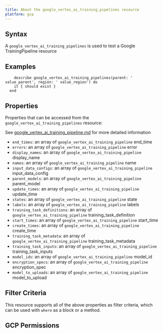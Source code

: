 ```yaml
---
title: About the google_vertex_ai_training_pipelines resource
platform: gcp
---
```


## Syntax
A `google_vertex_ai_training_pipelines` is used to test a Google TrainingPipeline resource

## Examples
```
    describe google_vertex_ai_training_pipelines(parent: ' value_parent', region: ' value_region') do
    it { should exist }
  end
```

## Properties
Properties that can be accessed from the `google_vertex_ai_training_pipelines` resource:

See [google_vertex_ai_training_pipeline.md](google_vertex_ai_training_pipeline.md) for more detailed information
  * `end_times`: an array of `google_vertex_ai_training_pipeline` end_time
  * `errors`: an array of `google_vertex_ai_training_pipeline` error
  * `display_names`: an array of `google_vertex_ai_training_pipeline` display_name
  * `names`: an array of `google_vertex_ai_training_pipeline` name
  * `input_data_configs`: an array of `google_vertex_ai_training_pipeline` input_data_config
  * `parent_models`: an array of `google_vertex_ai_training_pipeline` parent_model
  * `update_times`: an array of `google_vertex_ai_training_pipeline` update_time
  * `states`: an array of `google_vertex_ai_training_pipeline` state
  * `labels`: an array of `google_vertex_ai_training_pipeline` labels
  * `training_task_definitions`: an array of `google_vertex_ai_training_pipeline` training_task_definition
  * `start_times`: an array of `google_vertex_ai_training_pipeline` start_time
  * `create_times`: an array of `google_vertex_ai_training_pipeline` create_time
  * `training_task_metadata`: an array of `google_vertex_ai_training_pipeline` training_task_metadata
  * `training_task_inputs`: an array of `google_vertex_ai_training_pipeline` training_task_inputs
  * `model_ids`: an array of `google_vertex_ai_training_pipeline` model_id
  * `encryption_specs`: an array of `google_vertex_ai_training_pipeline` encryption_spec
  * `model_to_uploads`: an array of `google_vertex_ai_training_pipeline` model_to_upload

## Filter Criteria
This resource supports all of the above properties as filter criteria, which can be used
with `where` as a block or a method.

## GCP Permissions
